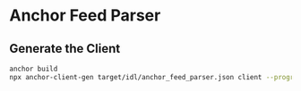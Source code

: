 # Anchor Feed Parser

## Generate the Client

```bash
anchor build
npx anchor-client-gen target/idl/anchor_feed_parser.json client --program-id "$(solana-keygen pubkey target/deploy/anchor_feed_parser-keypair.json)"
```
